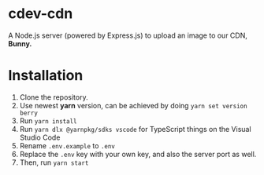 # cdev-cdn
A Node.js server (powered by Express.js) to upload an image to our CDN, **Bunny.**

# Installation
1. Clone the repository.
2. Use newest **yarn** version, can be achieved by doing `yarn set version berry`
3. Run `yarn install`
4. Run `yarn dlx @yarnpkg/sdks vscode` for TypeScript things on the Visual Studio Code
5. Rename `.env.example` to `.env`
6. Replace the `.env` key with your own key, and also the server port as well.
7. Then, run `yarn start`